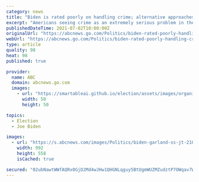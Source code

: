 ```yaml
---
category: news
title: "Biden is rated poorly on handling crime; alternative approaches win broad favor: POLL"
excerpt: "Americans seeing crime as an extremely serious problem in the U.S. is at a more than 20-year high and President Joe Biden is underwater in trust to handle it: POLL"
publishedDateTime: 2021-07-02T10:00:00Z
originalUrl: "https://abcnews.go.com/Politics/biden-rated-poorly-handling-crime-alternative-approaches-win/story?id=78609540"
webUrl: "https://abcnews.go.com/Politics/biden-rated-poorly-handling-crime-alternative-approaches-win/story?id=78609540"
type: article
quality: 98
heat: 98
published: true

provider:
  name: ABC
  domain: abcnews.go.com
  images:
    - url: "https://smartableai.github.io/election/assets/images/organizations/abcnews.go.com-50x50.jpg"
      width: 50
      height: 50

topics:
  - Election
  - Joe Biden

images:
  - url: "https://s.abcnews.com/images/Politics/biden-garland-ss-jt-210701_1625166177193_hpMain_16x9_992.jpg"
    width: 992
    height: 558
    isCached: true

secured: "02ubNawtWWfAQRx0GjD2Md4wJHw1QHGNLqguy5BtUgmWUZMZudztP7OWqav7WfXG1KzvBbbIZEPvv2VY+NC+FeipxLMt855BXk6lTeE++4Uv9vJmnzaWH+bijSjKWWEV6WXvkFDZgQ2fqE2xHSd4AUcnAt+zBXRfAgfboACeHbtATmZCTB74sy4ddjoU4XbGyCU9iP2tkKzmlktYDPFnN8UR0JitUJU0zQ6nA4b8M8GR8bSuFAhzZJEIQg8UoE6UFXNALVMUh9RTpemSlmHve9alBqn/DhgM+Lojgihw4EXcoG/cUKwb49dQhUm70DTLHptxFRli/AqssnDzc7KCmFJt69E+N/2e4N0tfMfZDg8=;VgZkLstjr7h0UUhXW87P4Q=="
---
```


